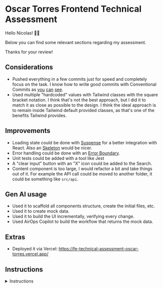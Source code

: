 # Oscar Torres Frontend Technical Assessment

Hello Nicolas! 👋🏼

Below you can find some relevant sections regarding my assessment.

Thanks for your review!

## Considerations

- Pushed everything in a few commits just for speed and completely focus on the task. I know how to write good commits with Conventional Commits as [you](https://github.com/oscartorres-10/connect-wallet-svelte/commits/main/) [can](https://github.com/oscartorres-10/obsidian-count-tasks/commits/main/) [see](https://github.com/oscartorres-10/spacex/commits/main/).
- Used multiple "hardcoded" values with Tailwind classes with the square bracket notation. I think that's not the best approach, but I did it to match it as close as possible to the design. I think the ideal approach is to remain inside Tailwind default provided classes, as that's one of the benefits Tailwind provides.

## Improvements

- Loading state could be done with [Suspense](https://react.dev/reference/react/Suspense#displaying-a-fallback-while-content-is-loading) for a better integration with React. Also an [Skeleton](https://ui.shadcn.com/docs/components/skeleton) would be nicer.
- Error handling could be done with an [Error Boundary](https://react.dev/reference/react/useTransition#displaying-an-error-to-users-with-error-boundary).
- Unit tests could be added with a tool like Jest
- A "clear input" button with an "X" icon could be added to the Search.
- Content component is too large, I would refactor a bit and take things out of it. For example the API call could be moved to another folder, it could be something like `src/api`.

## Gen AI usage

- Used it to scaffold all components structure, create the initial files, etc.
- Used it to create mock data.
- Used it to build the UI incrementally, verifying every change.
- Used AirOps Copilot to build the workflow that returns the mock data.

## Extras

- Deployed it via Vercel: <https://fe-technical-assessment-oscar-torres.vercel.app/>

## Instructions

<details>
  <summary>
    Instructions
  </summary>

## Frontend Technical Assessment 🚀

### Overview

We want to see your skills with React and TypeScript. You'll be given a Figma design to replicate in a Vite project using Tailwind CSS. Plus, you'll use an AirOps app to fetch and display data.

### What You'll Do
1. **Fork the Repo**: You'll get a barebones Vite + React + TypeScript + Tailwind project. Fork it and get started.
2. **Design Implementation**: Copy the Figma design into your project. Make it look as close as possible.
3. **Data Integration**: [Create an AirOps App](https://docs.airops.com/getting-started/readme/workflow-quick-start) that returns the necessary mock data for the design and [execute it](https://github.com/airopshq/airops-js) to display the mock data! 📊

![Example of Airops App for the Data Integration](https://github.com/airopshq/fe-technical-assessment/blob/main/public/airpos-app-run-once-example.png)

> Note: if you need to do any create, edit or delete, it doesn’t need to persist anywhere outside of the React state.

### Time Frame
Try to finish within 3 hours. ⏰

### What We Care About
- **Code Quality**: Clean, readable, and well-structured code. 💻
- **Design Accuracy**: Your app should look like the Figma design. 🎨
- **Functionality**: Your app should fetch and display data correctly. 🔄

### How to Submit
1. Fork our repo.
2. Make your changes.
3. Push to your forked repo.
4. Share the link to your repo with us. 📤
5. **Important**: Do **not** create a pull request to the original repository.

### Tools
- React ⚛️
- TypeScript 📝
- Tailwind CSS 🎨
- Vite ⚡

### Getting Started
1. **Fork the Repo**:
   ```bash
   git clone [your-forked-repo-link]
   cd [repository-directory]
2. Install Dependencies:
   ```bash
   Copy code
   npm install
   ```
3. Start the Dev Server:
   ```bash
   Copy code
   npm run dev
   ```
4. Design Link: [Figma Design](https://www.figma.com/design/Tar7tYkKqTuaFdGQFgGthy/Technical-Assessment?node-id=0-1&t=F0fzk15QtPDufiX4-1)
5. **Relevant AirOps Links**:
    - [Workflow quick start](https://docs.airops.com/getting-started/readme/workflow-quick-start)
    - [Client SDK](https://github.com/airopshq/airops-js)
    - [API](https://docs.airops.com/workflow-execution/api)

That's it! If you have any questions, just ask. Good luck! 🍀
</details>
